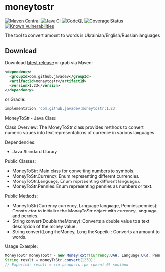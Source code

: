 moneytostr
==========

[![Maven Central](https://img.shields.io/maven-central/v/com.github.javadev/moneytostr?style=flat-square)](https://central.sonatype.com/artifact/com.github.javadev/moneytostr/1.23)
[![Java CI](https://github.com/javadev/moneytostr/actions/workflows/maven.yml/badge.svg)](https://github.com/javadev/moneytostr/actions/workflows/maven.yml)
[![CodeQL](https://github.com/javadev/moneytostr/actions/workflows/codeql-analysis.yml/badge.svg)](https://github.com/javadev/moneytostr/actions/workflows/codeql-analysis.yml)
[![Coverage Status](https://coveralls.io/repos/javadev/moneytostr-russian/badge.svg)](https://coveralls.io/r/javadev/moneytostr-russian)
[![Known Vulnerabilities](https://snyk.io/test/github/javadev/moneytostr/badge.svg?targetFile=pom.xml)](https://snyk.io/test/github/javadev/moneytostr?targetFile=pom.xml)


The tool to convert amount to words in Ukrainian/English/Russian languages

## Download

Download [latest release](https://github.com/javadev/moneytostr/releases) or grab via Maven:

```xml
<dependency>
  <groupId>com.github.javadev</groupId>
  <artifactId>moneytostr</artifactId>
  <version>1.23</version>
</dependency>
```
or Gradle:

```groovy
implementation 'com.github.javadev:moneytostr:1.23'

```

MoneyToStr - Java Class

Class Overview:
The MoneyToStr class provides methods to convert numeric values into text representations of currency in various languages.

Dependencies:
- Java Standard Library

Public Classes:
- MoneyToStr: Main class for converting numbers to symbols.
- MoneyToStr.Currency: Enum representing different currencies.
- MoneyToStr.Language: Enum representing different languages.
- MoneyToStr.Pennies: Enum representing pennies as numbers or text.

Public Methods:
- MoneyToStr(Currency currency, Language language, Pennies pennies): Constructor to initialize the MoneyToStr object with currency, language, and pennies.
- String convert(Double theMoney): Converts a double value to a text description of the money value.
- String convert(Long theMoney, Long theKopeiki): Converts an amount to words.

Usage Example:

```java
MoneyToStr moneyToStr = new MoneyToStr(Currency.UAH, Language.UKR, Pennies.NUMBER);
String result = moneyToStr.convert(123D);
// Expected: result = сто двадцять три гривні 00 копійок
```

